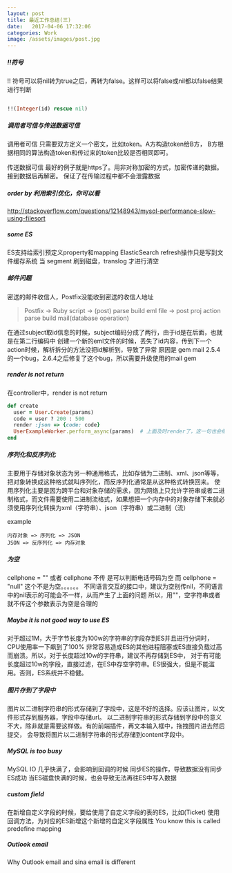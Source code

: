 ```yaml
---
layout: post
title: 最近工作总结(三)
date:   2017-04-06 17:32:06
categories: Work
image: /assets/images/post.jpg
---
```


##### !!符号
!! 符号可以将nil转为true之后，再转为false。这样可以将false或nil都以false结果进行判断

```ruby

!!(Integer(id) rescue nil)
```
##### 调用者可信与传送数据可信
调用者可信 只需要双方定义一个密文，比如token。A方构造token给B方，
B方根据相同的算法构造token和传过来的token比较是否相同即可。

传送数据可信 最好的例子就是https了。用非对称加密的方式，加密传递的数据。接到数据后再解密。
保证了在传输过程中都不会泄露数据

##### order by 利用索引优化，你可以看
http://stackoverflow.com/questions/12148943/mysql-performance-slow-using-filesort

##### some ES
ES支持给索引预定义property和mapping
ElasticSearch refresh操作只是写到文件缓存系统
当 segment 刷到磁盘，translog 才进行清空

##### 邮件问题
密送的邮件收信人，Postfix没能收到密送的收信人地址

> Postfix -> Ruby script -> (post) parse build eml file -> post proj action parse build mail(database operation)

在通过subject取id信息的时候，subject编码分成了两行，由于id是在后面，也就是在第二行编码中
创建一个新的eml文件的时候，丢失了id内容，传到下一个action时候，解析拆分的方法没把id解析到，导致了异常
原因是 gem mail 2.5.4的一个bug，2.6.4之后修复了这个bug，所以需要升级使用的mail gem

##### render is not return
在controller中，render is not return

```ruby
def create
  user = User.Create(params)
  code = user ? 200 : 500
  render :json => {code: code}
  UserExampleWorker.perform_async(params)  # 上面及时render了，这一句也会继续执行下去。redirect_to 和这里类似
end

```

##### 序列化和反序列化

主要用于存储对象状态为另一种通用格式，比如存储为二进制、xml、json等等，把对象转换成这种格式就叫序列化，而反序列化通常是从这种格式转换回来。
使用序列化主要是因为跨平台和对象存储的需求，因为网络上只允许字符串或者二进制格式，而文件需要使用二进制流格式，如果想把一个内存中的对象存储下来就必须使用序列化转换为xml（字符串）、json（字符串）或二进制（流）

example
```
内存对象 => 序列化 => JSON
JSON => 反序列化 => 内存对象
```

##### 为空
cellphone = "" 或者 cellphone 不传 是可以判断电话号码为空
而 cellphone = "null" 这个不是为空。。。。。。
不同语言交互的接口中，建议为空别传nil，不同语言中的nil表示的可能会不一样，从而产生了上面的问题
所以，用""，空字符串或者就不传这个参数表示为空是合理的

##### Maybe it is not good way to use ES
对于超过1M，大于字节长度为100w的字符串的字段存到ES并且进行分词时，CPU使用率一下飙到了100%
非常容易造成ES的其他进程阻塞或ES直接负载过高而崩溃。所以，对于长度超过10w的字符串，建议不再存储到ES中，
对于有可能长度超过10w的字段，直接过滤，在ES中存空字符串。ES很强大，但是不能滥用。否则，ES系统并不稳健。

##### 图片存到了字段中
图片以二进制字符串的形式存储到了字段中，这是不好的选择。应该让图片，以文件形式存到服务器，字段中存储url。
以二进制字符串的形式存储到字段中的意义不大，除非就是需要这样做。有的前端插件，再文本输入框中，拖拽图片进去然后提交，
会导致将图片以二进制字符串的形式存储到content字段中。

##### MySQL is too busy
MySQL IO 几乎快满了，会影响到回调的时候 同步ES的操作，导致数据没有同步ES成功
当ES磁盘快满的时候，也会导致无法再往ES中写入数据

##### custom field
在新增自定义字段的时候，要给使用了自定义字段的表的ES，比如(Ticket) 使用回调方法，为对应的ES新增这个新增的自定义字段属性
You know this is called predefine mapping

##### Outlook email
Why Outlook email and sina email is different
